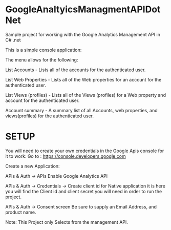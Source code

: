 GoogleAnaltyicsManagmentAPIDotNet
=================================

Sample project for working with the Google Analytics Management API in C# .net

This is a simple console application:

The menu allows for the following:

List Accounts             -  Lists all of the accounts for the authenticated user.

List Web Properties   - Lists all of the Web properties for an account for the authenticated user.

List Views (profiles)    - Lists all of the Views (profiles) for a Web property and account for the authenticated user.

Account summary     - A summary list of all Accounts, web properties, and views(profiles) for the authenticated user.


SETUP
=================================
You will need to create your own credentials in the Google Apis console for it to work:
Go to :  https://console.developers.google.com

Create a new Application:  

APIs & Auth -> APIs Enable Google Analytics API

APIs & Auth -> Credentials -> Create client id for Native application
               it is here you will find the Client id and client secret you will need in order to run the project.
               
APIs & Auth -> Consent screen
                 Be sure to supply an Email Address, and product name. 


Note:  This Project only Selects from the management API.  
